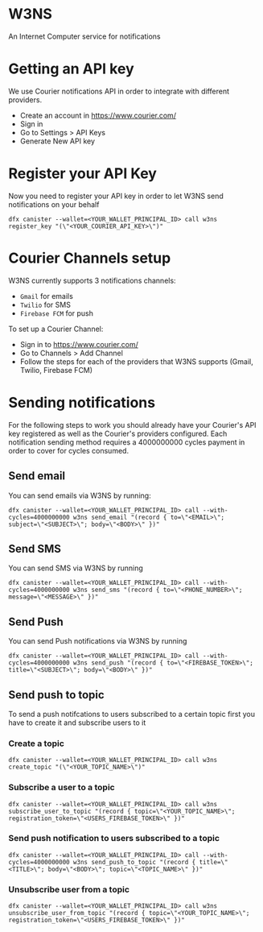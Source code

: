 # W3NS
An Internet Computer service for notifications

# Getting an API key
We use Courier notifications API in order to integrate with different providers.

- Create an account in https://www.courier.com/
- Sign in
- Go to Settings > API Keys
- Generate New API key

# Register your API Key
Now you need to register your API key in order to let W3NS send notifications on your behalf

`dfx canister --wallet=<YOUR_WALLET_PRINCIPAL_ID> call w3ns register_key "(\"<YOUR_COURIER_API_KEY>\")"`

# Courier Channels setup
W3NS currently supports 3 notifications channels:

- `Gmail` for emails 
- `Twilio` for SMS
- `Firebase FCM` for push

To set up a Courier Channel:

- Sign in to https://www.courier.com/
- Go to Channels > Add Channel
- Follow the steps for each of the providers that W3NS supports (Gmail, Twilio, Firebase FCM)

# Sending notifications
For the following steps to work you should already have your Courier's API key registered as well as the Courier's providers configured.
Each notification sending method requires a 4000000000 cycles payment in order to cover for cycles consumed.
## Send email
You can send emails via W3NS by running:

`dfx canister --wallet=<YOUR_WALLET_PRINCIPAL_ID> call --with-cycles=4000000000 w3ns send_email "(record { to=\"<EMAIL>\"; subject=\"<SUBJECT>\"; body=\"<BODY>\" })"`

## Send SMS
You can send SMS via W3NS by running

`dfx canister --wallet=<YOUR_WALLET_PRINCIPAL_ID> call --with-cycles=4000000000 w3ns send_sms "(record { to=\"<PHONE_NUMBER>\";     message=\"<MESSAGE>\" })"`

## Send Push
You can send Push notifications via W3NS by running

`dfx canister --wallet=<YOUR_WALLET_PRINCIPAL_ID> call --with-cycles=4000000000 w3ns send_push "(record { to=\"<FIREBASE_TOKEN>\"; title=\"<SUBJECT>\"; body=\"<BODY>\" })"`

## Send push to topic
To send a push notifcations to users subscribed to a certain topic first you have to create it and subscribe users to it

### Create a topic
`dfx canister --wallet=<YOUR_WALLET_PRINCIPAL_ID> call w3ns create_topic "(\"<YOUR_TOPIC_NAME>\")"`

### Subscribe a user to a topic
`dfx canister --wallet=<YOUR_WALLET_PRINCIPAL_ID> call w3ns subscribe_user_to_topic "(record { topic=\"<YOUR_TOPIC_NAME>\"; registration_token=\"<USERS_FIREBASE_TOKEN>\" })"`

### Send push notification to users subscribed to a topic
`dfx canister --wallet=<YOUR_WALLET_PRINCIPAL_ID> call --with-cycles=4000000000 w3ns send_push_to_topic "(record { title=\"<TITLE>\"; body=\"<BODY>\"; topic=\"<TOPIC_NAME>\" })"`

### Unsubscribe user from a topic
`dfx canister --wallet=<YOUR_WALLET_PRINCIPAL_ID> call w3ns unsubscribe_user_from_topic "(record { topic=\"<YOUR_TOPIC_NAME>\"; registration_token=\"<USERS_FIREBASE_TOKEN>\" })"`

